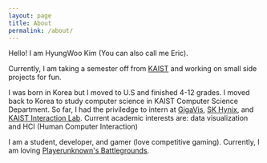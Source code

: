 ```yaml
---
layout: page
title: About
permalink: /about/
---
```


Hello! I am HyungWoo Kim (You can also call me Eric). 

Currently, I am taking a semester off from [KAIST](http://www.kaist.edu/html/en/index.html) and working on small side projects for fun.

I was born in Korea but I moved to U.S and finished 4-12 grades. I moved back to Korea to study computer science in KAIST Computer Science Department. So far, I had the priviledge to intern at [GigaVis](http://gigavis.com/kor/), [SK Hynix](https://www.skhynix.com/eng/index.jsp), and [KAIST Interaction Lab](https://kixlab.org/). Current academic interests are: data visualization and HCI (Human Computer Interaction)

I am a student, developer, and gamer (love competitive gaming). Currently, I am loving [Playerunknown's Battlegrounds](https://playbattlegrounds.com/main.pu).

